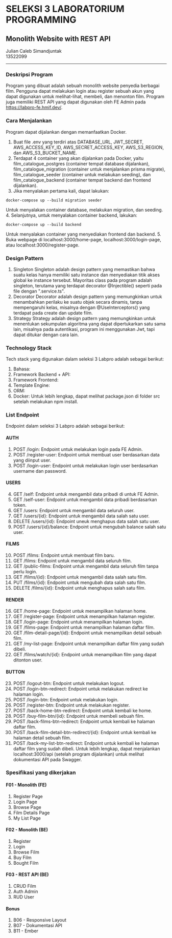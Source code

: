 # SELEKSI 3 LABORATORIUM PROGRAMMING
## Monolith Website with REST API

Julian Caleb Simandjuntak <br />
13522099

---

### Deskripsi Program
Program yang dibuat adalah sebuah monolith website penyedia berbagai film. Pengguna dapat melakukan login atau register sebuah akun yang dapat digunakan untuk melihat-lihat, membeli, dan menonton film. Program juga memiliki REST API yang dapat digunakan oleh FE Admin pada https://labpro-fe.hmif.dev/.

### Cara Menjalankan
Program dapat dijalankan dengan memanfaatkan Docker.
1. Buat file .env yang terdiri atas DATABASE_URL, JWT_SECRET, AWS_ACCESS_KEY_ID, AWS_SECRET_ACCESS_KEY, AWS_S3_REGION, dan AWS_S3_BUCKET_NAME.
2. Terdapat 4 container yang akan dijalankan pada Docker, yaitu film_catalogue_postgres (container tempat database dijalankan), film_catalogue_migration (container untuk menjalankan prisma migrate), film_catalogue_seeder (container untuk melakukan seeding), dan film_catalogue_backend (container tempat backend dan frontend dijalankan).
3. Jika menyalakan pertama kali, dapat lakukan:
```
docker-compose up --build migration seeder
```
Untuk menyalakan container database, melakukan migration, dan seeding.
4. Selanjutnya, untuk menyalakan container backend, lakukan:
```
docker-compose up --build backend
```
Untuk menyalakan container yang menyediakan frontend dan backend.
5. Buka webpage di localhost:3000/home-page, localhost:3000/login-page, atau localhost:3000/register-page.

### Design Pattern
1. Singleton
Singleton adalah design pattern yang memastikan bahwa suatu kelas hanya memiliki satu instance dan menyediakan titik akses global ke instance tersebut. Mayoritas class pada program adalah singleton, terutama yang terdapat decorator @Injectible() seperti pada file dengan ".service.ts".
2. Decorator
Decorator adalah design pattern yang memungkinkan untuk menambahkan perilaku ke suatu objek secara dinamis, tanpa mempengaruhi kelas, misalnya dengan @UseInterceptors() yang terdapat pada create dan update film.
3. Strategy
Strategy adalah design pattern yang memungkinkan untuk menentukan sekumpulan algoritma yang dapat dipertukarkan satu sama lain, misalnya pada autentikasi, program ini menggunakan Jwt, tapi dapat ditukar dengan cara lain.

### Technology Stack
Tech stack yang digunakan dalam seleksi 3 Labpro adalah sebagai berikut:
1. Bahasa: 
2. Framework Backend + API:
3. Framework Frontend:
4. Template Engine:
5. ORM:
6. Docker:
Untuk lebih lengkap, dapat melihat package.json di folder src setelah melakukan npm install. 

### List Endpoint
Endpoint dalam seleksi 3 Labpro adalah sebagai berikut:
#### AUTH
1. POST /login: Endpoint untuk melakukan login pada FE Admin.
2. POST /register-user: Endpoint untuk membuat user berdasarkan data yang diinput user.
3. POST /login-user: Endpoint untuk melakukan login user berdasarkan username dan password.
#### USERS
4. GET /self: Endpoint untuk mengambil data pribadi di untuk FE Admin.
5. GET /self-user: Endpoint untuk mengambil data pribadi berdasarkan token.
6. GET /users: Endpoint untuk mengambil data seluruh user.
7. GET /users/{id}: Endpoint untuk mengambil data salah satu user.
8. DELETE /users/{id}: Endpoint uneuk menghapus data salah satu user.
9. POST /users/{id}/balance: Endpoint untuk mengubah balance salah satu user.
#### FILMS
10. POST /films: Endpoint untuk membuat film baru.
11. GET /films: Endpoint untuk mengambil data seluruh film.
12. GET /public-films: Endpoint untuk mengambil data seluruh film tanpa perlu login.
13. GET /films/{id}: Endpoint untuk mengambil data salah satu film.
14. PUT /films/{id}: Endpoint untuk mengubah data salah satu film.
15. DELETE /films/{id}: Endpoint untuk menghapus salah satu film.
#### RENDER
16. GET /home-page: Endpoint untuk menampilkan halaman home.
17. GET /register-page: Endpoint untuk menampilkan halaman register.
18. GET /login-page: Endpoint untuk menampilkan halaman login.
19. GET /films-page: Endpoint untuk menampilkan halaman daftar film.
20. GET /film-detail-page/{id}: Endpoint untuk menampilkan detail sebuah film.
21. GET /my-list-page: Endpoint untuk menampilkan daftar film yang sudah dibeli.
22. GET /films/watch/{id}: Endpoint untuk menampilkan film yang dapat ditonton user.
#### BUTTON
23. POST /logout-btn: Endpoint untuk melakukan logout.
24. POST /login-btn-redirect: Endpoint untuk melakukan redirect ke halaman login.
25. POST /login-btn: Endpoint untuk melakukan login.
26. POST /register-btn: Endpoint untuk melakukan register.
27. POST /back-home-btn-redirect: Endpoint untuk kembali ke home.
28. POST /buy-film-btn/{id}: Endpoint untuk membeli sebuah film.
29. POST /back-films-btn-redirect: Endpoint untuk kembali ke halaman daftar film.
30. POST /back-film-detail-btn-redirect/{id}: Endpoint untuk kembali ke halaman detail sebuah film.
31. POST /back-my-list-btn-redirect: Endpoint untuk kembali ke halaman daftar film yang sudah dibeli.
Untuk lebih lengkap, dapat menjalankan localhost:3000/api (setelah program dijalankan) untuk melihat dokumentasi API pada Swagger.

### Spesifikasi yang dikerjakan
#### F01 - Monolith (FE)
1. Register Page
2. Login Page
3. Browse Page
4. Film Details Page
5. My List Page
#### F02 - Monolith (BE)
1. Register
2. Login
3. Browse Film
4. Buy Film
5. Bought Film
#### F03 - REST API (BE)
1. CRUD Film
2. Auth Admin
3. RUD User
#### Bonus
1. B06 - Responsive Layout
2. B07 - Dokumentasi API
3. B11 - Ember



